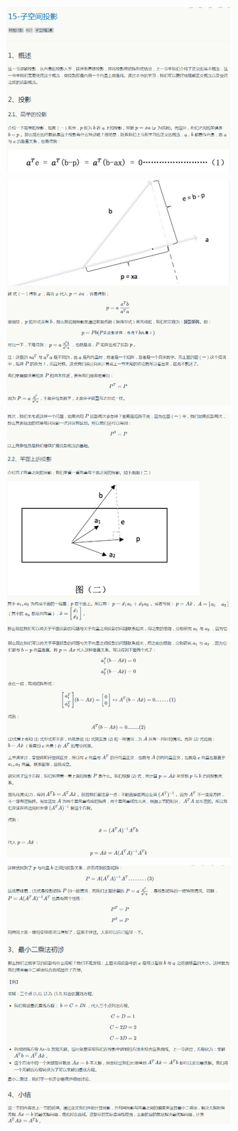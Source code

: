 
![](../images/15/LA_15_1.png)

![](../images/15/LA_15_2.png)

![](../images/15/LA_15_3.png)

![](../images/15/LA_15_4.png)

![](../images/15/LA_15_5.png)

![](../images/15/LA_15_6.png)
